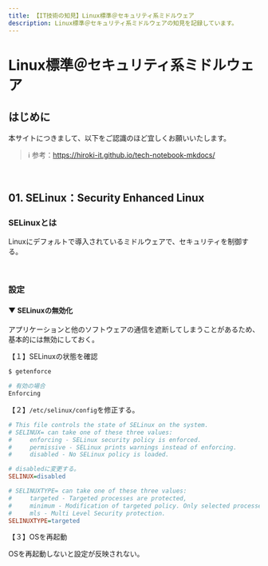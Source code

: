 ```yaml
---
title: 【IT技術の知見】Linux標準＠セキュリティ系ミドルウェア
description: Linux標準＠セキュリティ系ミドルウェアの知見を記録しています。
---
```


# Linux標準＠セキュリティ系ミドルウェア

## はじめに

本サイトにつきまして、以下をご認識のほど宜しくお願いいたします。



> ℹ️ 参考：https://hiroki-it.github.io/tech-notebook-mkdocs/

<br>

## 01. SELinux：Security Enhanced Linux

### SELinuxとは

Linuxにデフォルトで導入されているミドルウェアで、セキュリティを制御する。



<br>

### 設定

#### ▼ SELinuxの無効化

アプリケーションと他のソフトウェアの通信を遮断してしまうことがあるため、基本的には無効にしておく。



【１】SELinuxの状態を確認

```bash
$ getenforce

# 有効の場合
Enforcing
```

【２】```/etc/selinux/config```を修正する。

```ini
# This file controls the state of SELinux on the system.
# SELINUX= can take one of these three values:
#     enforcing - SELinux security policy is enforced.
#     permissive - SELinux prints warnings instead of enforcing.
#     disabled - No SELinux policy is loaded.

# disabledに変更する。
SELINUX=disabled

# SELINUXTYPE= can take one of these three values:
#     targeted - Targeted processes are protected,
#     minimum - Modification of targeted policy. Only selected processes are protected. 
#     mls - Multi Level Security protection.
SELINUXTYPE=targeted
```

【３】OSを再起動

OSを再起動しないと設定が反映されない。



<br>
